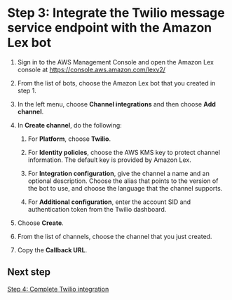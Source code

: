 # Step 3: Integrate the Twilio message service endpoint with the Amazon Lex bot<a name="twilio-step-3"></a>

1. Sign in to the AWS Management Console and open the Amazon Lex console at [ https://console\.aws\.amazon\.com/lexv2/ ](https://console.aws.amazon.com/https://console.aws.amazon.com/lexv2/)

1. From the list of bots, choose the Amazon Lex bot that you created in step 1\.

1. In the left menu, choose **Channel integrations** and then choose **Add channel**\.

1. In **Create channel**, do the following:

   1. For **Platform**, choose **Twilio**\.

   1. For **Identity policies**, choose the AWS KMS key to protect channel information\. The default key is provided by Amazon Lex\.

   1. For **Integration configuration**, give the channel a name and an optional description\. Choose the alias that points to the version of the bot to use, and choose the language that the channel supports\.

   1. For **Additional configuration**, enter the account SID and authentication token from the Twilio dashboard\.

1. Choose **Create**\.

1. From the list of channels, choose the channel that you just created\.

1. Copy the **Callback URL**\.

## Next step<a name="step-3-next"></a>

[Step 4: Complete Twilio integration](twilio-step-4.md)